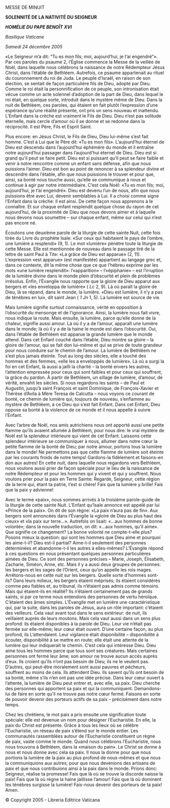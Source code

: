 MESSE DE MINUIT

**SOLENNITÉ DE LA NATIVITÉ DU SEIGNEUR**

***HOMÉLIE DU PAPE BENOÎT XVI***

*Basilique Vaticane*

*Samedi 24 décembre 2005*

«Le Seigneur m’a dit: “Tu es mon fils; moi, aujourd’hui, je t’ai engendré”». Par ces paroles du psaume 2, l’Église commence la Messe de la veillée de Noël, dans laquelle nous célébrons la naissance de notre Rédempteur Jésus Christ, dans l’étable de Bethléem. Autrefois, ce psaume appartenait au rituel du couronnement du roi de Juda. Le peuple d’Israël, en raison de son élection, se sentait de façon particulière fils de Dieu, adopté par Dieu. Comme le roi était la personnification de ce peuple, son intronisation était vécue comme un acte solennel d’adoption de la part de Dieu, dans lequel le roi était, en quelque sorte, introduit dans le mystère même de Dieu. Dans la nuit de Bethléem, ces paroles, qui étaient en fait plutôt l’expression d’une espérance qu’une réalité présente, ont pris un sens nouveau et inattendu. L’Enfant dans la crèche est vraiment le Fils de Dieu. Dieu n’est pas solitude éternelle, mais cercle d’amour où il se donne et se redonne dans la réciprocité. Il est Père, Fils et Esprit Saint.

Plus encore: en Jésus Christ, le Fils de Dieu, Dieu lui-même s’est fait homme. C’est à Lui que le Père dit: «Tu es mon fils». L’aujourd’hui éternel de Dieu est descendu dans l’aujourd’hui éphémère du monde et il entraîne notre aujourd’hui passager dans l’aujourd’hui éternel de Dieu. Dieu est si grand qu’il peut se faire petit. Dieu est si puissant qu’il peut se faire faible et venir à notre rencontre comme un enfant sans défense, afin que nous puissions l’aimer. Dieu est bon au point de renoncer à sa splendeur divine et descendre dans l’étable, afin que nous puissions le trouver et pour que, ainsi, sa bonté nous touche aussi, qu’elle se communique à nous et continue à agir par notre intermédiaire. C’est cela Noël: «Tu es mon fils; moi, aujourd’hui, je t’ai engendré». Dieu est devenu l’un de nous, afin que nous puissions être avec Lui, devenir semblables à Lui. Il a choisi comme signe l’Enfant dans la crèche: Il est ainsi. De cette façon nous apprenons à le connaître. Et sur chaque enfant resplendit quelque chose du rayon de cet aujourd’hui, de la proximité de Dieu que nous devons aimer et à laquelle nous devons nous soumettre – sur chaque enfant, même sur celui qui n’est pas encore né.

Écoutons une deuxième parole de la liturgie de cette sainte Nuit, cette fois tirée du Livre du prophète Isaïe: «Sur ceux qui habitaient le pays de l’ombre, une lumière a resplendi» (9, 1). Le mot «lumière» pénètre toute la liturgie de cette Messe. Elle est mentionnée de nouveau dans le passage tiré de la lettre de saint Paul à Tite: «La grâce de Dieu est apparue» (2, 11). L’expression «est apparue» (est manifestée) appartient au langage grec et, dans ce contexte, dit la même chose que ce que l’hébreu exprime par les mots «une lumière resplendit»: l’«apparition» – l’«épiphanie» – est l’irruption de la lumière divine dans le monde plein d’obscurité et plein de problèmes irrésolus. Enfin, l’Évangile nous rapporte que la gloire de Dieu apparut aux bergers et «les enveloppa de lumière» ( *Lc* 2, 9). Là où paraît la gloire de Dieu, là se répand, dans le monde, la lumière. «Dieu est lumière, il n’y a pas de ténèbres en lui», dit saint Jean ( *1 Jn* 1, 5). La lumière est source de vie.

Mais lumière signifie surtout connaissance, vérité en opposition à l’obscurité du mensonge et de l’ignorance. Ainsi, la lumière nous fait vivre, nous indique la route. Mais ensuite, la lumière, parce qu’elle donne de la chaleur, signifie aussi amour. Là où il y a de l’amour, apparaît une lumière dans le monde; là où il y a de la haine le monde est dans l’obscurité. Oui, dans l’étable de Bethléem est apparue la grande lumière que le monde attend. Dans cet Enfant couché dans l’étable, Dieu montre sa gloire – la gloire de l’amour, qui se fait don lui-même et qui se prive de toute grandeur pour nous conduire sur le chemin de l’amour. La lumière de Bethléem ne s’est plus jamais éteinte. Tout au long des siècles, elle a touché des hommes et des femmes, «elle les a enveloppés de lumière». Là où a surgi la foi en cet Enfant, là aussi a jailli la charité – la bonté envers les autres, l’attention empressée pour ceux qui sont faibles et pour ceux qui souffrent, la grâce du pardon. À partir de Bethléem, un sillage de lumière, d’amour, de vérité, envahit les siècles. Si nous regardons les saints – de Paul et Augustin, jusqu’à saint François et saint Dominique, de François-Xavier et Thérèse d’Avila à Mère Teresa de Calcutta – nous voyons ce courant de bonté, ce chemin de lumière qui, toujours de nouveau, s’enflamme au mystère de Bethléem, à ce Dieu qui s’est fait Enfant. Dans cet Enfant, Dieu oppose sa bonté à la violence de ce monde et il nous appelle à suivre l’Enfant.

Avec l’arbre de Noël, nos amis autrichiens nous ont apporté aussi une petite flamme qu’ils avaient allumée à Bethléem, pour nous dire: le vrai mystère de Noël est la splendeur intérieure qui vient de cet Enfant. Laissons cette splendeur intérieure se communiquer à nous, allumer dans notre cœur la petite flamme de la bonté de Dieu; par notre amour, portons tous la lumière dans le monde! Ne permettons pas que cette flamme de lumière soit éteinte par les courants froids de notre temps! Gardons-la fidèlement et faisons-en don aux autres! En cette nuit, dans laquelle nous regardons vers Bethléem, nous voulons aussi prier de façon spéciale pour le lieu de la naissance de notre Rédempteur et pour les hommes qui y vivent et qui y souffrent. Nous voulons prier pour la paix en Terre Sainte: Regarde, Seigneur, cette région de la terre qui, étant ta patrie, t’est si chère! Fais que ta lumière y brille! Fais que la paix y advienne!

Avec le terme «paix», nous sommes arrivés à la troisième parole-guide de la liturgie de cette sainte Nuit. L’Enfant qu’Isaïe annonce est appelé par lui «Prince de la paix». On dit de son règne: «La paix n’aura pas de fin». Aux bergers sont annoncées dans l’Évangile la «gloire de Dieu au plus haut des cieux» et «la paix sur terre...». Autrefois on lisait: «...aux hommes de bonne volonté»; dans la nouvelle traduction, on dit: «...aux hommes, qu’il aime». Que signifie ce changement? La bonne volonté ne compte-t-elle plus? Posons mieux la question: qui sont les hommes que Dieu aime et pourquoi les aime-t-il? Dieu est-il partial? Aime-t-il seulement des personnes déterminées et abandonne-t-il les autres à elles-mêmes? L’Évangile répond à ces questions en nous présentant quelques personnes particulières aimées de Dieu. Ce sont des personnes précises – Marie, Joseph, Élisabeth, Zacharie, Siméon, Anne, etc. Mais il y a aussi deux groupes de personnes: les bergers et les sages de l’Orient, ceux qu’on appelle les rois mages. Arrêtons-nous en cette nuit sur les bergers. Quelle sorte d’hommes sont-ils? Dans leurs milieux, les bergers étaient méprisés; ils étaient considérés comme peu fiables et, au tribunal, ils n’étaient pas admis comme témoins. Mais qui étaient-ils en réalité? Ils n’étaient certainement pas de grands saints, si par ce terme nous entendons des personnes de vertu héroïque. C’étaient des âmes simples. L’Évangile met en lumière une caractéristique qui, par la suite, dans les paroles de Jésus, aura un rôle important: c’étaient des veilleurs. Cela vaut avant tout dans le sens extérieur: de nuit, ils veillaient auprès de leurs moutons. Mais cela vaut aussi dans un sens plus profond: ils étaient disponibles à la parole de Dieu. Leur vie n’était pas fermée sur elle-même; leur cœur était ouvert. D’une certaine façon, au plus profond, ils L’attendaient. Leur vigilance était disponibilité – disponibilité à écouter, disponibilité à se mettre en route; elle était une attente de la lumière qui leur indiquerait le chemin. C’est cela qui intéresse Dieu. Dieu aime tous les hommes parce que tous sont ses créatures. Mais certaines personnes ont fermé leur âme; son amour ne trouve aucun accès auprès d’eux. Ils croient qu’ils n’ont pas besoin de Dieu; ils ne le veulent pas. D’autres, qui peut-être moralement sont aussi pauvres et pécheurs, souffrent au moins de cela. Ils attendent Dieu. Ils savent qu’ils ont besoin de sa bonté, même s’ils n’en ont pas une idée précise. Dans leur cœur ouvert à l’attente, la lumière de Dieu peut entrer et, avec elle, sa paix. Dieu cherche des personnes qui apportent sa paix et qui la communiquent. Demandons-lui de faire en sorte qu’il ne trouve pas notre cœur fermé. Faisons en sorte de pouvoir devenir des porteurs actifs de sa paix – précisément dans notre temps.

Chez les chrétiens, le mot paix a pris ensuite une signification toute spéciale: elle est devenue un nom pour désigner l’Eucharistie. En elle, la paix du Christ est présente. Grâce à tous les lieux où se célèbre l’Eucharistie, un réseau de paix s’étend sur le monde entier. Les communautés rassemblées autour de l’Eucharistie constituent un règne de paix, vaste comme le monde. Quand nous célébrons l’Eucharistie, nous nous trouvons à Bethléem, dans la «maison du pain». Le Christ se donne à nous et nous donne avec cela sa paix. Il nous la donne pour que nous portions la lumière de la paix au plus profond de nous-mêmes et que nous la communiquions aux autres; pour que nous devenions des artisans de paix et que nous contribuions ainsi à la paix dans le monde. Prions donc: Seigneur, réalise ta promesse! Fais que là où se trouve la discorde naisse la paix! Fais que là où règne la haine jaillisse l’amour! Fais que là où dominent les ténèbres surgisse la lumière! Fais-nous devenir des porteurs de ta paix! Amen.

© Copyright 2005 - Libreria Editrice Vaticana